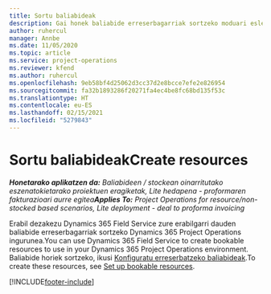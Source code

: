 ```yaml
---
title: Sortu baliabideak
description: Gai honek baliabide erreserbagarriak sortzeko moduari esleitzeari buruzko informazioa lortzeko esteka ematen du.
author: ruhercul
manager: Annbe
ms.date: 11/05/2020
ms.topic: article
ms.service: project-operations
ms.reviewer: kfend
ms.author: ruhercul
ms.openlocfilehash: 9eb58bf4d25062d3cc37d2e8bcce7efe2e826954
ms.sourcegitcommit: fa32b1893286f20271fa4ec4be8fc68bd135f53c
ms.translationtype: HT
ms.contentlocale: eu-ES
ms.lasthandoff: 02/15/2021
ms.locfileid: "5279843"
---
```

# <a name="create-resources"></a><span data-ttu-id="3dabe-103">Sortu baliabideak</span><span class="sxs-lookup"><span data-stu-id="3dabe-103">Create resources</span></span>

<span data-ttu-id="3dabe-104">_**Honetarako aplikatzen da:** Baliabideen / stockean oinarritutako eszenatokietarako proiektuen eragiketak, Lite hedapena - proformaren fakturazioari aurre egitea_</span><span class="sxs-lookup"><span data-stu-id="3dabe-104">_**Applies To:** Project Operations for resource/non-stocked based scenarios, Lite deployment - deal to proforma invoicing_</span></span>

<span data-ttu-id="3dabe-105">Erabil dezakezu Dynamics 365 Field Service zure erabilgarri dauden baliabide erreserbagarriak sortzeko Dynamics 365 Project Operations ingurunea.</span><span class="sxs-lookup"><span data-stu-id="3dabe-105">You can use Dynamics 365 Field Service to create bookable resources to use in your Dynamics 365 Project Operations environment.</span></span> <span data-ttu-id="3dabe-106">Baliabide horiek sortzeko, ikusi [Konfiguratu erreserbatzeko baliabideak](https://docs.microsoft.com/dynamics365/field-service/set-up-bookable-resources).</span><span class="sxs-lookup"><span data-stu-id="3dabe-106">To create these resources, see [Set up bookable resources](https://docs.microsoft.com/dynamics365/field-service/set-up-bookable-resources).</span></span>


[!INCLUDE[footer-include](../includes/footer-banner.md)]